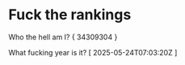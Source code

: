 # Fuck the rankings

Who the hell am I?
{ 34309304 }

What fucking year is it?
[ 2025-05-24T07:03:20Z ]
